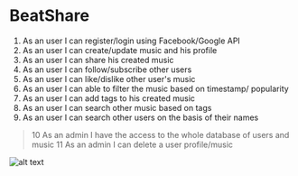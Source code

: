 # BeatShare
1. As an user I can register/login using Facebook/Google API
2. As an user I can create/update music and his profile
3. As an user I can share his created music
4. As an user I can follow/subscribe other users
5. As an user I can like/dislike other user's music
6. As an user I can able to filter the music based on timestamp/ popularity
7. As an user I can add tags to his created music
8. As an user I can search other music based on tags
9. As an user I can search other users on the basis of their names 
>10 As an admin I have the access to the whole database of users and music
>11 As an admin I can delete a user profile/music


![alt text](https://github.com/neu-mis-info6150-fall-2018/final-project-ignore/blob/master/BeatShare.svg)
